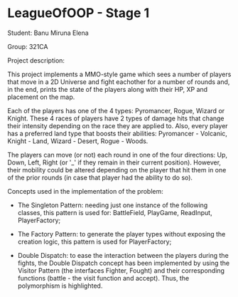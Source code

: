 # LeagueOfOOP - Stage 1

Student: Banu Miruna Elena

Group: 321CA

Project description:
  
  
  This project implements a MMO-style game which sees a number of players
that move in a 2D Universe and fight eachother for a number of rounds and, in
the end, prints the state of the players along with their HP, XP and placement
on the map.

   Each of the players has one of the 4 types: Pyromancer, Rogue, Wizard or
Knight. These 4 races of players have 2 types of damage hits that change their
intensity depending on the race they are applied to. Also, every player has a
preferred land type that boosts their abilities: Pyromancer - Volcanic, Knight -
Land, Wizard - Desert, Rogue - Woods.
   
   The players can move (or not) each round in one of the four directions: Up,
Down, Left, Right (or '_' if they remain in their current position). However,
their mobility could be altered depending on the player that hit them in one of
the prior rounds (in case that player had the ability to do so).

 Concepts used in the implementation of the problem:


- The Singleton Pattern: needing just one instance of the following classes,
			 this pattern is used for: BattleField, PlayGame,
			 ReadInput, PlayerFactory;
			 

- The Factory Pattern: to generate the player types without exposing the
		       creation logic, this pattern is used for PlayerFactory;


- Double Dispatch: to ease the interaction between the players during the
		   fights, the Double Dispatch concept has been implemented
		   by using the Visitor Pattern (the interfaces Fighter, Fought)
		   and their corresponding functions (battle - the visit
		   function and accept). Thus, the polymorphism is highlighted.
		   
